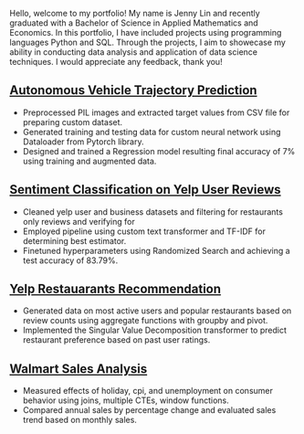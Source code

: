 Hello, welcome to my portfolio! My name is Jenny Lin and recently graduated with a Bachelor of Science in Applied Mathematics and Economics. In this portfolio, I have included projects using programming languages Python and SQL. Through the projects, I aim to showecase my ability in conducting data analysis and application of data science techniques. I would appreciate any feedback, thank you!

## [Autonomous Vehicle Trajectory Prediction](https://github.com/jxlinnn/jxlinnn.github.io/tree/3e21906c027e1fee7ffe6c8c1e4bb8a9552a1996/Autonomous%20Vehicle%20Trajectory%20Prediction)
* Preprocessed PIL images and extracted target values from CSV file for preparing custom dataset.
* Generated training and testing data for custom neural network using Dataloader from Pytorch library. 
* Designed and trained a Regression model resulting final accuracy of 7% using training and augmented data. 

## [Sentiment Classification on Yelp User Reviews](https://github.com/jxlinnn/jxlinnn.github.io/tree/3e21906c027e1fee7ffe6c8c1e4bb8a9552a1996/Sentiment%20Classification)
* Cleaned yelp user and business datasets and filtering for restaurants only reviews and verifying for 
* Employed pipeline using custom text transformer and TF-IDF for determining best estimator.
* Finetuned hyperparameters using Randomized Search and achieving a test accuracy of 83.79%.

## [Yelp Restauarants Recommendation](https://github.com/jxlinnn/jxlinnn.github.io/tree/3b7bbb0ada183835dcc6842fa6ca23131809b005/Yelp%20Restaurant%20Recommendation)
  * Generated data on most active users and popular restaurants based on review counts using aggregate functions with groupby and pivot.
  * Implemented the Singular Value Decomposition transformer to predict restaurant preference based on past user ratings.

## [Walmart Sales Analysis](https://github.com/jxlinnn/jxlinnn.github.io/tree/3e21906c027e1fee7ffe6c8c1e4bb8a9552a1996/Walmart%20Sales)
* Measured effects of holiday, cpi, and unemployment on consumer behavior using joins, multiple CTEs, window functions.
* Compared annual sales by percentage change and evaluated sales trend based on monthly sales. 

